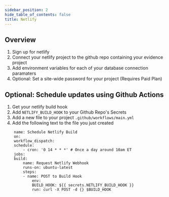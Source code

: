 ```yaml
---
sidebar_position: 2
hide_table_of_contents: false
title: Netlify
---
```


## Overview 

1. Sign up for netlify 
1. Connect your netlify project to the github repo containing your evidence project 
1. Add environment variables for each of your database connection paramaters
1. Optional: Set a site-wide password for your project (Requires Paid Plan) 

## Optional: Schedule updates using Github Actions 

1. Get your netlify build hook 
1. Add `NETLIFY_BUILD_HOOK` to your Github Repo's Secrets 
1. Add a new file to your project `.github/workflows/main.yml` 
1. Add the following text to the file you just created 

```
    name: Schedule Netlify Build
    on:
    workflow_dispatch:
    schedule:
        - cron: '0 14 * * *' # Once a day around 10am ET
    jobs:
    build:
        name: Request Netlify Webhook
        runs-on: ubuntu-latest
        steps:
        - name: POST to Build Hook
            env:
            BUILD_HOOK: ${{ secrets.NETLIFY_BUILD_HOOK }}
            run: curl -X POST -d {} $BUILD_HOOK
```

